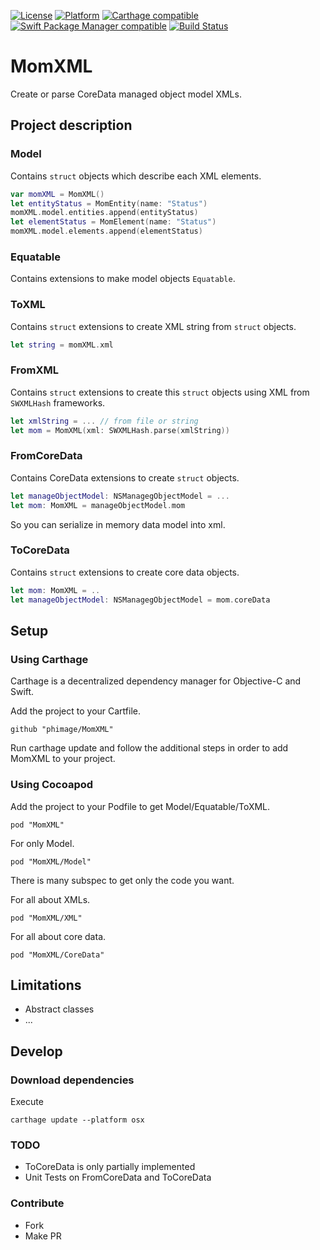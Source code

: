 
[![License](https://img.shields.io/badge/license-MIT-blue.svg?style=flat)](http://mit-license.org)
[![Platform](http://img.shields.io/badge/platform-ios_macos-lightgrey.svg?style=flat)](https://developer.apple.com/resources/)
[![Carthage compatible](https://img.shields.io/badge/Carthage-compatible-4BC51D.svg?style=flat)](https://github.com/Carthage/Carthage)
[![Swift Package Manager compatible](https://img.shields.io/badge/SwiftPM-compatible-4BC51D.svg?style=flat)](https://swift.org/package-manager/)
[![Build Status](https://travis-ci.org/phimage/MomXML.svg)](https://travis-ci.org/phimage/MomXML)

# MomXML

Create or parse CoreData managed object model XMLs.

## Project description

### Model

Contains `struct` objects which describe each XML elements.

```swift
var momXML = MomXML()
let entityStatus = MomEntity(name: "Status")
momXML.model.entities.append(entityStatus)
let elementStatus = MomElement(name: "Status")
momXML.model.elements.append(elementStatus)
```

### Equatable

Contains extensions to make model objects `Equatable`.

### ToXML
Contains `struct` extensions to create XML string from `struct` objects.

```swift
let string = momXML.xml
```

### FromXML

Contains `struct` extensions to create this `struct` objects using XML from `SWXMLHash` frameworks.

```swift
let xmlString = ... // from file or string
let mom = MomXML(xml: SWXMLHash.parse(xmlString))
```

### FromCoreData

Contains CoreData extensions to create `struct` objects.

```swift
let manageObjectModel: NSManagegObjectModel = ...
let mom: MomXML = manageObjectModel.mom
```

So you can serialize in memory data model into xml.

### ToCoreData

Contains `struct` extensions to create core data objects.

```swift
let mom: MomXML = ..
let manageObjectModel: NSManagegObjectModel = mom.coreData
```

## Setup

### Using Carthage

Carthage is a decentralized dependency manager for Objective-C and Swift.

Add the project to your Cartfile.
```
github "phimage/MomXML"
```
Run carthage update and follow the additional steps in order to add MomXML to your project.

### Using Cocoapod

Add the project to your Podfile to get Model/Equatable/ToXML.
```
pod "MomXML"
```

For only Model.
```
pod "MomXML/Model"
```

There is many subspec to get only the code you want.

For all about XMLs.
```
pod "MomXML/XML"
```

For all about core data.
```
pod "MomXML/CoreData"
```

## Limitations

- Abstract classes
- ...

## Develop

### Download dependencies
Execute
```
carthage update --platform osx
```

### TODO

- ToCoreData is only partially implemented
- Unit Tests on FromCoreData and ToCoreData

### Contribute
- Fork
- Make PR
